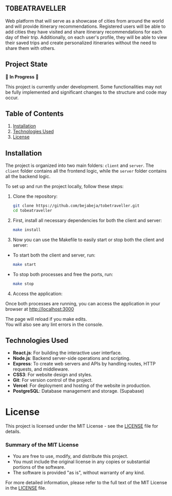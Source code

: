 ## T0BEATRAVELLER

Web platform that will serve as a showcase of cities from around the world and will provide itinerary recommendations. 
Registered users will be able to add cities they have visited and share itinerary recommendations for each day of their trip. Additionally, on each user's profile, they will be able to view their saved trips and create personalized itineraries without the need to share them with others.

## Project State

🚧 **In Progress** 🚧

This project is currently under development. Some functionalities may not be fully implemented and significant changes to the structure and code may occur.

## Table of Contents
1. [Installation](#installation)
2. [Technologies Used](#technologiesUsed)
3. [License](#license)

## Installation

The project is organized into two main folders: `client` and `server`. The `client` folder contains all the frontend logic, while the `server` folder contains all the backend logic.

To set up and run the project locally, follow these steps:

1. Clone the repository:

   ```bash
   git clone https://github.com/bejabeja/tobetraveller.git
   cd tobeatraveller
   ```


2. First, install all necessary dependencies for both the client and server:

   ```bash
   make install
   ```

3. Now you can use the Makefile to easily start or stop both the client and server:

- To start both the client and server, run:
   ```bash
   make start
   ```

- To stop both processes and free the ports, run:
   ```bash
   make stop
   ```

4. Access the application:

Once both processes are running, you can access the application in your browser at [http://localhost:3000](http://localhost:3000)


The page will reload if you make edits.\
You will also see any lint errors in the console.


## Technologies Used

- **React.js**: For building the interactive user interface.
- **Node.js**: Backend server-side operations and scripting.
- **Express**: To create web servers and APIs by handling routes, HTTP requests, and middleware.
- **CSS3**: For website design and styles.
- **Git**: For version control of the project.
- **Vercel**: For deployment and hosting of the website in production.
- **PostgreSQL**: Database management and storage. (Supabase)


# License

This project is licensed under the MIT License - see the [LICENSE](LICENSE) file for details.

### Summary of the MIT License
- You are free to use, modify, and distribute this project.
- You must include the original license in any copies or substantial portions of the software.
- The software is provided "as is", without warranty of any kind.

For more detailed information, please refer to the full text of the MIT License in the [LICENSE](LICENSE) file.


<!-- ## Preview

[T0BEATRAVELLER](https://www.tobeatraveller.com/) -->